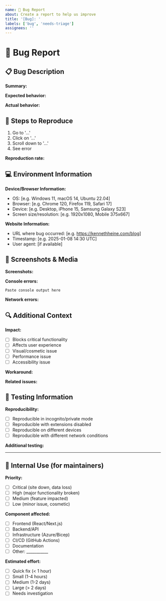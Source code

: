 ```yaml
---
name: 🐛 Bug Report
about: Create a report to help us improve
title: '[Bug]: '
labels: ['bug', 'needs-triage']
assignees: ''
---
```


# 🐛 Bug Report

## 📋 Bug Description

<!-- A clear and concise description of what the bug is -->

**Summary:**

**Expected behavior:**
<!-- What you expected to happen -->

**Actual behavior:**
<!-- What actually happened -->

## 🔄 Steps to Reproduce

<!-- Provide detailed steps to reproduce the issue -->

1. Go to '...'
2. Click on '...'
3. Scroll down to '...'
4. See error

**Reproduction rate:**
<!-- How often does this happen? Always, sometimes, rarely? -->

## 💻 Environment Information

**Device/Browser Information:**
- OS: [e.g. Windows 11, macOS 14, Ubuntu 22.04]
- Browser: [e.g. Chrome 120, Firefox 119, Safari 17]
- Device: [e.g. Desktop, iPhone 15, Samsung Galaxy S23]
- Screen size/resolution: [e.g. 1920x1080, Mobile 375x667]

**Website Information:**
- URL where bug occurred: [e.g. https://kennethheine.com/blog]
- Timestamp: [e.g. 2025-01-08 14:30 UTC]
- User agent: [if available]

## 📸 Screenshots & Media

<!-- If applicable, add screenshots, videos, or GIFs to help explain your problem -->

**Screenshots:**
<!-- Drag and drop images here -->

**Console errors:**
<!-- If applicable, include browser console errors -->
```
Paste console output here
```

**Network errors:**
<!-- If applicable, include network tab errors -->

## 🔍 Additional Context

**Impact:**
<!-- How does this bug affect your experience? -->
- [ ] Blocks critical functionality
- [ ] Affects user experience
- [ ] Visual/cosmetic issue
- [ ] Performance issue
- [ ] Accessibility issue

**Workaround:**
<!-- Is there a temporary workaround for this issue? -->

**Related issues:**
<!-- Link any related issues or discussions -->

## 🧪 Testing Information

**Reproducibility:**
- [ ] Reproducible in incognito/private mode
- [ ] Reproducible with extensions disabled
- [ ] Reproducible on different devices
- [ ] Reproducible with different network conditions

**Additional testing:**
<!-- Any additional testing you've performed -->

---

## 📝 Internal Use (for maintainers)

**Priority:**
- [ ] Critical (site down, data loss)
- [ ] High (major functionality broken)
- [ ] Medium (feature impacted)
- [ ] Low (minor issue, cosmetic)

**Component affected:**
- [ ] Frontend (React/Next.js)
- [ ] Backend/API
- [ ] Infrastructure (Azure/Bicep)
- [ ] CI/CD (GitHub Actions)
- [ ] Documentation
- [ ] Other: ___________

**Estimated effort:**
- [ ] Quick fix (< 1 hour)
- [ ] Small (1-4 hours)
- [ ] Medium (1-2 days)
- [ ] Large (> 2 days)
- [ ] Needs investigation